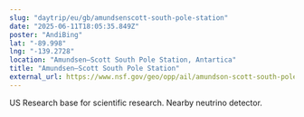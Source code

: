 ```yaml
---
slug: "daytrip/eu/gb/amundsenscott-south-pole-station"
date: "2025-06-11T18:05:35.849Z"
poster: "AndiBing"
lat: "-89.998"
lng: "-139.2728"
location: "Amundsen–Scott South Pole Station, Antartica"
title: "Amundsen–Scott South Pole Station"
external_url: https://www.nsf.gov/geo/opp/ail/amundson-scott-south-pole-station
---
```

US Research base for scientific research. Nearby neutrino detector.